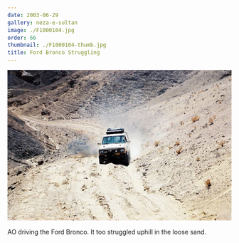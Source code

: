```yaml
---
date: 2003-06-29
gallery: neza-e-sultan
image: ./F1000104.jpg
order: 66
thumbnail: ./F1000104-thumb.jpg
title: Ford Bronco Struggling
---
```


![Ford Bronco Struggling](./F1000104.jpg)

AO driving the Ford Bronco. It too struggled uphill in the loose sand.